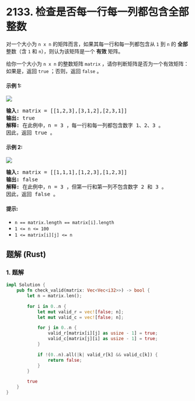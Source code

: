 # 2133. 检查是否每一行每一列都包含全部整数
对一个大小为 `n x n` 的矩阵而言，如果其每一行和每一列都包含从 `1` 到 `n` 的 **全部** 整数（含 `1` 和 `n`），则认为该矩阵是一个 **有效** 矩阵。

给你一个大小为 `n x n` 的整数矩阵 `matrix` ，请你判断矩阵是否为一个有效矩阵：如果是，返回 `true` ；否则，返回 `false` 。

#### 示例 1:
![](https://assets.leetcode.com/uploads/2021/12/21/example1drawio.png)
<pre>
<strong>输入:</strong> matrix = [[1,2,3],[3,1,2],[2,3,1]]
<strong>输出:</strong> true
<strong>解释:</strong> 在此例中，n = 3 ，每一行和每一列都包含数字 1、2、3 。
因此，返回 true 。
</pre>

#### 示例 2:
![](https://assets.leetcode.com/uploads/2021/12/21/example2drawio.png)
<pre>
<strong>输入:</strong> matrix = [[1,1,1],[1,2,3],[1,2,3]]
<strong>输出:</strong> false
<strong>解释:</strong> 在此例中，n = 3 ，但第一行和第一列不包含数字 2 和 3 。
因此，返回 false 。
</pre>

#### 提示:
* `n == matrix.length == matrix[i].length`
* `1 <= n <= 100`
* `1 <= matrix[i][j] <= n`

## 题解 (Rust)

### 1. 题解
```Rust
impl Solution {
    pub fn check_valid(matrix: Vec<Vec<i32>>) -> bool {
        let n = matrix.len();

        for i in 0..n {
            let mut valid_r = vec![false; n];
            let mut valid_c = vec![false; n];

            for j in 0..n {
                valid_r[matrix[i][j] as usize - 1] = true;
                valid_c[matrix[j][i] as usize - 1] = true;
            }

            if !(0..n).all(|k| valid_r[k] && valid_c[k]) {
                return false;
            }
        }

        true
    }
}
```
